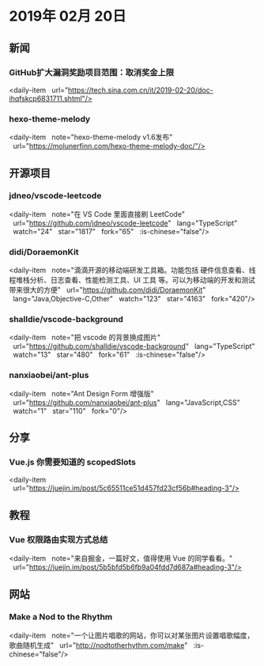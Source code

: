 # 2019年 02月 20日

## 新闻

### GitHub扩大漏洞奖励项目范围：取消奖金上限

<daily-item
  url="https://tech.sina.com.cn/it/2019-02-20/doc-ihqfskcp6831711.shtml"/>

### hexo-theme-melody

<daily-item
  note="hexo-theme-melody v1.6发布"
  url="https://molunerfinn.com/hexo-theme-melody-doc/"/>

## 开源项目

### jdneo/vscode-leetcode

<daily-item
  note="在 VS Code 里面直接刷 LeetCode"
  url="https://github.com/jdneo/vscode-leetcode"
  lang="TypeScript"
  watch="24"
  star="1817"
  fork="65"
  :is-chinese="false"/>

### didi/DoraemonKit

<daily-item
  note="滴滴开源的移动端研发工具箱。功能包括 硬件信息查看、线程堆栈分析、日志查看、性能检测工具、UI 工具 等。可以为移动端的开发和测试带来很大的方便"
  url="https://github.com/didi/DoraemonKit"
  lang="Java,Objective-C,Other"
  watch="123"
  star="4163"
  fork="420"/>

### shalldie/vscode-background

<daily-item
  note="把 vscode 的背景换成图片"
  url="https://github.com/shalldie/vscode-background"
  lang="TypeScript"
  watch="13"
  star="480"
  fork="61"
  :is-chinese="false"/>

### nanxiaobei/ant-plus

<daily-item
  note="Ant Design Form 增强版"
  url="https://github.com/nanxiaobei/ant-plus"
  lang="JavaScript,CSS"
  watch="1"
  star="110"
  fork="0"/>

## 分享

### Vue.js 你需要知道的 scopedSlots

<daily-item
  url="https://juejin.im/post/5c65511ce51d457fd23cf56b#heading-3"/>

## 教程

### Vue 权限路由实现方式总结

<daily-item
  note="来自掘金，一篇好文，值得使用 Vue 的同学看看。"
  url="https://juejin.im/post/5b5bfd5b6fb9a04fdd7d687a#heading-3"/>

## 网站

### Make a Nod to the Rhythm

<daily-item
  note="一个让图片唱歌的网站，你可以对某张图片设置唱歌幅度，歌曲随机生成"
  url="http://nodtotherhythm.com/make"
  :is-chinese="false"/>

<daily-footer/>